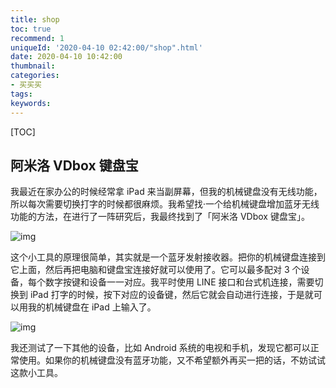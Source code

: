 ```yaml
---
title: shop
toc: true
recommend: 1
uniqueId: '2020-04-10 02:42:00/"shop".html'
date: 2020-04-10 10:42:00
thumbnail:
categories:
- 买买买
tags:
keywords:
---
```


[TOC]

<!--more-->

## 阿米洛 VDbox 键盘宝

我最近在家办公的时候经常拿 iPad 来当副屏幕，但我的机械键盘没有无线功能，所以每次需要切换打字的时候都很麻烦。我希望找·一个给机械键盘增加蓝牙无线功能的方法，在进行了一阵研究后，我最终找到了「阿米洛 VDbox 键盘宝」。 

![img](https://cdn.sspai.com/2020/04/09/a6ad36bd1e1c90848faa0b3baf3361ca.png)

这个小工具的原理很简单，其实就是一个蓝牙发射接收器。把你的机械键盘连接到它上面，然后再把电脑和键盘宝连接好就可以使用了。它可以最多配对 3 个设备，每个数字按键和设备一一对应。我平时使用 LINE 接口和台式机连接，需要切换到 iPad 打字的时候，按下对应的设备键，然后它就会自动进行连接，于是就可以用我的机械键盘在 iPad 上输入了。 

![img](https://cdn.sspai.com/2020/04/09/c7fdde0ccbb5014fd3ce37ed96930cde.png)

我还测试了一下其他的设备，比如 Android 系统的电视和手机，发现它都可以正常使用。如果你的机械键盘没有蓝牙功能，又不希望额外再买一把的话，不妨试试这款小工具。 
